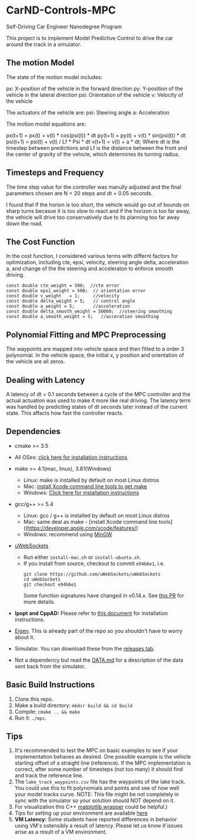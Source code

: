 # CarND-Controls-MPC
Self-Driving Car Engineer Nanodegree Program

This project is to implement Model Predictive Control to drive the car around the track in a simulator. 

## The motion Model

The state of the motion model includes:

px: X-position of the vehicle in the forward direction
py: Y-position of the vehicle in the lateral direction
psi: Orientation of the vehicle
v: Velocity of the vehicle

The actuators of the vehicle are:
psi: Steering angle
a: Acceleration

The motion model equations are:

px(t+1) = px(t) + v(t) * cos(psi(t)) * dt
py(t+1) = py(t) + v(t) * sin(psi(t)) * dt
psi(t+1) = psi(t) + v(t) / Lf *  Psi * dt
v(t+1) = v(t) + a * dt;
Where dt is the timestep between predictions and Lf is the distance between the front and the center of gravity of the vehicle, which determines its turning radius.


## Timesteps and Frequency

The time step value for the controller was manully adjusted and the final parameters chosen are N = 20 steps and dt = 0.05 seconds. 

I found that if the horion is too short, the vehicle would go out of bounds on sharp turns becasue it is too slow to react and if the horizon is too far away, the vehicle will drive too conservatively due to its planning too far away down the road. 


## The Cost Function

In the cost function, I considered various terms with differnt factors for optimization, including cte, epsi, velocity, steering angle delta, acceleration a, and change of the the steering and acceleraton to enforce smooth driving. 

    const double cte_weight = 500;  //cte error
    const double epsi_weight = 500;  // orientation error
    const double v_weight   = 1;     //velocity
    const double delta_weight = 5;   // control angle
    const double a_weight = 5;       //acceleration 
    const double delta_smooth_weight = 50000;  //steering smoothing
    const double a_smooth_weight = 5;   //acceration smoothing 


## Polynomial Fitting and MPC Preprocessing

The waypoints are mapped into vehicle space and then fitted to a order 3 polynomial.  In the vehicle space, the initial x, y position and orientation of the vehicle are all zeros. 

## Dealing with Latency

A latency of dt = 0.1 seconds between a cycle of the MPC controller and the actual actuation was used to make it more like real driving. The latency term was handled by predicting states of dt seconds later instead of the current state. This affacts how fast the controller reacts.

## Dependencies

* cmake >= 3.5
 * All OSes: [click here for installation instructions](https://cmake.org/install/)
* make >= 4.1(mac, linux), 3.81(Windows)
  * Linux: make is installed by default on most Linux distros
  * Mac: [install Xcode command line tools to get make](https://developer.apple.com/xcode/features/)
  * Windows: [Click here for installation instructions](http://gnuwin32.sourceforge.net/packages/make.htm)
* gcc/g++ >= 5.4
  * Linux: gcc / g++ is installed by default on most Linux distros
  * Mac: same deal as make - [install Xcode command line tools]((https://developer.apple.com/xcode/features/)
  * Windows: recommend using [MinGW](http://www.mingw.org/)
* [uWebSockets](https://github.com/uWebSockets/uWebSockets)
  * Run either `install-mac.sh` or `install-ubuntu.sh`.
  * If you install from source, checkout to commit `e94b6e1`, i.e.
    ```
    git clone https://github.com/uWebSockets/uWebSockets
    cd uWebSockets
    git checkout e94b6e1
    ```
    Some function signatures have changed in v0.14.x. See [this PR](https://github.com/udacity/CarND-MPC-Project/pull/3) for more details.

* **Ipopt and CppAD:** Please refer to [this document](https://github.com/udacity/CarND-MPC-Project/blob/master/install_Ipopt_CppAD.md) for installation instructions.
* [Eigen](http://eigen.tuxfamily.org/index.php?title=Main_Page). This is already part of the repo so you shouldn't have to worry about it.
* Simulator. You can download these from the [releases tab](https://github.com/udacity/self-driving-car-sim/releases).
* Not a dependency but read the [DATA.md](./DATA.md) for a description of the data sent back from the simulator.


## Basic Build Instructions

1. Clone this repo.
2. Make a build directory: `mkdir build && cd build`
3. Compile: `cmake .. && make`
4. Run it: `./mpc`.

## Tips

1. It's recommended to test the MPC on basic examples to see if your implementation behaves as desired. One possible example
is the vehicle starting offset of a straight line (reference). If the MPC implementation is correct, after some number of timesteps
(not too many) it should find and track the reference line.
2. The `lake_track_waypoints.csv` file has the waypoints of the lake track. You could use this to fit polynomials and points and see of how well your model tracks curve. NOTE: This file might be not completely in sync with the simulator so your solution should NOT depend on it.
3. For visualization this C++ [matplotlib wrapper](https://github.com/lava/matplotlib-cpp) could be helpful.)
4.  Tips for setting up your environment are available [here](https://classroom.udacity.com/nanodegrees/nd013/parts/40f38239-66b6-46ec-ae68-03afd8a601c8/modules/0949fca6-b379-42af-a919-ee50aa304e6a/lessons/f758c44c-5e40-4e01-93b5-1a82aa4e044f/concepts/23d376c7-0195-4276-bdf0-e02f1f3c665d)
5. **VM Latency:** Some students have reported differences in behavior using VM's ostensibly a result of latency.  Please let us know if issues arise as a result of a VM environment.

